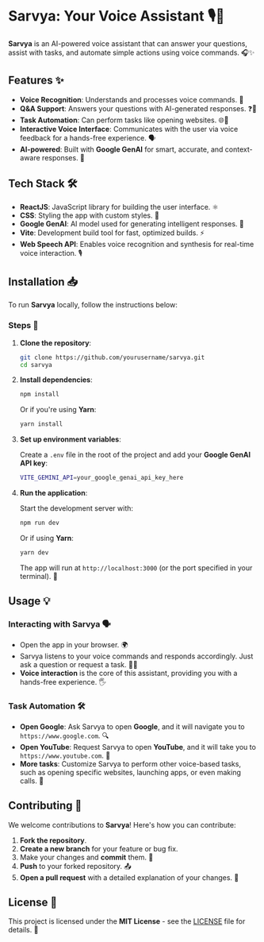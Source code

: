 # Sarvya: Your Voice Assistant 🎙️🤖

**Sarvya** is an AI-powered voice assistant that can answer your questions, assist with tasks, and automate simple actions using voice commands. 🎧✨

## Features ✨

- **Voice Recognition**: Understands and processes voice commands. 🎤
- **Q&A Support**: Answers your questions with AI-generated responses. ❓💬
- **Task Automation**: Can perform tasks like opening websites. 🌐🔧
- **Interactive Voice Interface**: Communicates with the user via voice feedback for a hands-free experience. 🗣️
- **AI-powered**: Built with **Google GenAI** for smart, accurate, and context-aware responses. 🤖

## Tech Stack 🛠️

- **ReactJS**: JavaScript library for building the user interface. ⚛️
- **CSS**: Styling the app with custom styles. 🎨
- **Google GenAI**: AI model used for generating intelligent responses. 🧠
- **Vite**: Development build tool for fast, optimized builds. ⚡
- **Web Speech API**: Enables voice recognition and synthesis for real-time voice interaction. 🎙️

## Installation 📥

To run **Sarvya** locally, follow the instructions below:

### Steps 🔽

1. **Clone the repository**:

   ```bash
   git clone https://github.com/yourusername/sarvya.git
   cd sarvya
   ```

2. **Install dependencies**:

   ```bash
   npm install
   ```

   Or if you're using **Yarn**:

   ```bash
   yarn install
   ```

3. **Set up environment variables**:

   Create a `.env` file in the root of the project and add your **Google GenAI API key**:

   ```bash
   VITE_GEMINI_API=your_google_genai_api_key_here
   ```

4. **Run the application**:

   Start the development server with:

   ```bash
   npm run dev
   ```

   Or if using **Yarn**:

   ```bash
   yarn dev
   ```

   The app will run at `http://localhost:3000` (or the port specified in your terminal). 🚀

## Usage 💡

### Interacting with Sarvya 🗣️

- Open the app in your browser. 🌍
- Sarvya listens to your voice commands and responds accordingly. Just ask a question or request a task. 🎤🤖
- **Voice interaction** is the core of this assistant, providing you with a hands-free experience. 🖐️

### Task Automation 🛠️

- **Open Google**: Ask Sarvya to open **Google**, and it will navigate you to `https://www.google.com`. 🔍
- **Open YouTube**: Request Sarvya to open **YouTube**, and it will take you to `https://www.youtube.com`. 🎥
- **More tasks**: Customize Sarvya to perform other voice-based tasks, such as opening specific websites, launching apps, or even making calls. 📱

## Contributing 🤝

We welcome contributions to **Sarvya**! Here's how you can contribute:

1. **Fork the repository**.
2. **Create a new branch** for your feature or bug fix.
3. Make your changes and **commit** them. 🔄
4. **Push** to your forked repository. 📤
5. **Open a pull request** with a detailed explanation of your changes. 🔧

## License 📜

This project is licensed under the **MIT License** - see the [LICENSE](LICENSE) file for details. 📂
